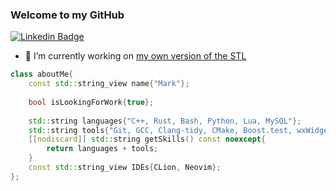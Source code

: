 ### Welcome to my GitHub

[![Linkedin Badge](https://img.shields.io/badge/-Shivix-blue?style=flat-square&logo=Linkedin&logoColor=white&link=https://www.linkedin.com/in/mark-oborne-534301196/)](https://www.linkedin.com/in/mark-oborne-534301196/)

- 🔭 I’m currently working on [my own version of the STL](https://github.com/Shivix/Shivix-Standard-Library)

```cpp
class aboutMe{
    const std::string_view name{"Mark"};
    
    bool isLookingForWork{true};
    
    std::string languages{"C++, Rust, Bash, Python, Lua, MySQL"};
    std::string tools{"Git, GCC, Clang-tidy, CMake, Boost.test, wxWidgets, OpenCV, Vulkan, SFML, ASIO, Berkeley sockets"};
    [[nodiscard]] std::string getSkills() const noexcept{
        return languages + tools;
    }
    const std::string_view IDEs{CLion, Neovim};
};
```
